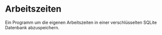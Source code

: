 # Arbeitszeiten

Ein Programm um die eigenen Arbeitszeiten in einer verschlüsselten SQLite Datenbank abzuspeichern.

